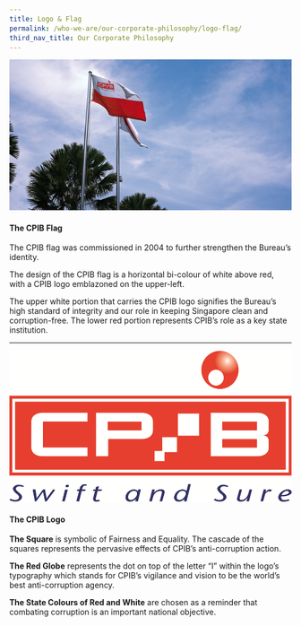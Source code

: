 ```yaml
---
title: Logo & Flag
permalink: /who-we-are/our-corporate-philosophy/logo-flag/
third_nav_title: Our Corporate Philosophy
---
```


<img src="/images/who-we-are_cpib-flag.jpg" alt="cpib flag">

#### The CPIB Flag

The CPIB flag was commissioned in 2004 to further strengthen the Bureau’s identity.

The design of the CPIB flag is a horizontal bi-colour of white above red, with a CPIB logo emblazoned on the upper-left.

The upper white portion that carries the CPIB logo signifies the Bureau’s high standard of integrity and our role in keeping Singapore clean and corruption-free. The lower red portion represents CPIB’s role as a key state institution.

<hr color="#f0f4f6" size="1" width="100%">

<img src="/images/cpib logo - colour.png" alt="cpib logo">

#### The CPIB Logo

**The Square** is symbolic of Fairness and Equality. The cascade of the squares represents the pervasive effects of CPIB’s anti-corruption action.

**The Red Globe** represents the dot on top of the letter “I” within the logo’s typography which stands for CPIB’s vigilance and vision to be the world’s best anti-corruption agency.

**The State Colours of Red and White** are chosen as a reminder that combating corruption is an important national objective.
